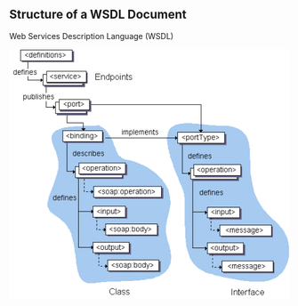 ## Structure of a WSDL Document

Web Services Description Language (WSDL)

![Image](https://github.com/avineeth/gyan/blob/master/img/wsdl.gif?raw=true)
